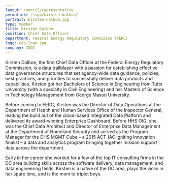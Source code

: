 ```yaml
---
layout: council/representative
permalink: /ssgb/kirsten-dalboe/
portrait: kirsten-dalboe.jpg
type: member
title: Kirsten Dalboe
position: Chief Data Officer
department: Federal Energy Regulatory Commision (FERC) 
logo: cdo-logo.jpg
company: CDOC
---
```


Kirsten Dalboe, the first Chief Data Officer at the Federal Energy Regulatory Commission, is a data trailblazer with a passion for establishing effective data governance structures that set agency-wide data guidance, policies, best practices, and priorities to successfully deliver data products and capabilities. Kirsten got her Bachelors of Science in Engineering from Tufts University (with a specialty in Civil Engineering) and her Masters of Science in Technology Management from George Mason University.

Before coming to FERC, Kirsten was the Director of Data Operations at the Department of Health and Human Services Office of the Inspector General, leading the build out of the cloud-based Integrated Data Platform and delivered its award-winning Enterprise Dashboard. Before HHS OIG, she was the Chief Data Architect and Director of Enterprise Data Management at the Department of Homeland Security and served as the Program Manager for the DHS MGMT Cube – a 2015 ACT-IAC Igniting Innovation finalist – a data and analytics program bringing together mission support data across the department.

Early in her career she worked for a few of the top IT consulting firms in the DC area building skills across the software delivery, data management, and data engineering fields. Kirsten is a native of the DC area, plays the violin in her spare time, and is the mom to triplet boys.
